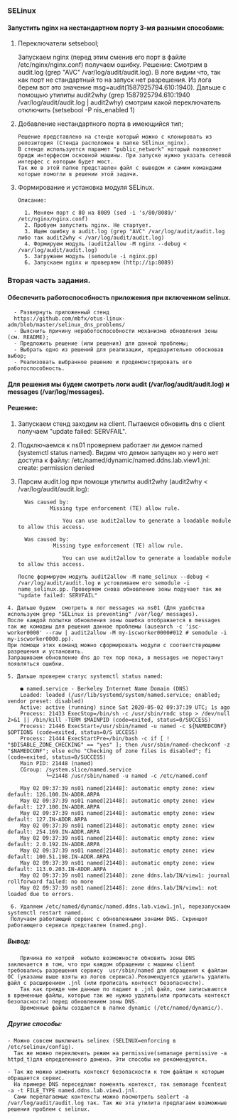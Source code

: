 ### SELinux 

#### Запустить nginx на нестандартном порту 3-мя разными способами:

1. Переключатели setsebool; 
	
	  Запускаем nginx (перед этим сменив его порт в файле /etc/nginx/nginx.conf) получаем ошибку.
	  Решение:
	  Смотрим в audit.log (grep "AVC" /var/log/audit/audit.log). В логе видим что, так как порт не стандартный то на запуск нет разрешения. Из лога берем вот это значение msg=audit(1587925794.610:1940).
	  Дальше с помощью утилиты audit2why (grep 1587925794.610:1940 /var/log/audit/audit.log | audit2why) смотрим какой переключатель отключить (setsebool -P nis_enabled 1) 

2. Добавление нестандартного порта в имеющийся тип;  
	   
	   Решение представлено на стенде который можно с клонировать из репозитория (Стенда расположен в папке SElinux_nginx). 
	   В стенде используется парамет "public_network" который позволяет бридж интерфесом основной машины. При запуске нужно указать сетевой интерфес с которым будет мост. 
	   Так же в этой папке представлен файл с выводом и самим командами которые помогли в решении этой задачи.

3. Формирование и установка модуля SELinux.

	   Описание:

	     1. Меняем порт с 80 на 8089 (sed -i 's/80/8089/' /etc/nginx/nginx.conf)
	     2. Пробуем запустить nginx. Не стартует.
	     3. Ищем ошибку в audit.log (grep "AVC" /var/log/audit/audit.log либо так audit2why < /var/log/audit/audit.log)
	     4. Формируем модуль (audit2allow -M nginx --debug < /var/log/audit/audit.log)
	     5. Загружаем модуль (semodule -i nginx.pp)
	     6. Запускаем nginx и проверяем (http://ip:8089) 

 
### Вторая часть задания.

#### Обеспечить работоспособность приложения при включенном selinux.
	  - Развернуть приложенный стенд
	  https://github.com/mbfx/otus-linux-adm/blob/master/selinux_dns_problems/
	  - Выяснить причину неработоспособности механизма обновления зоны (см. README);
	  - Предложить решение (или решения) для данной проблемы;
	  - Выбрать одно из решений для реализации, предварительно обосновав выбор;
	  - Реализовать выбранное решение и продемонстрировать его работоспособность.

#### Для решения мы будем смотреть логи audit (/var/log/audit/audit.log) и messages (/var/log/messages).	
#### Решение: 
     
   1. Запускаем стенд заходим на client. Пытаемся обновить dns c client получаем "update failed: SERVFAIL". 
   2. Подключаемся к ns01 проверяем работает ли демон named (systemctl status named).
      	 Видим что демон запущен но у него нет доступа к файлу:
      	 /etc/named/dynamic/named.ddns.lab.view1.jnl: create: permission denied
   3. Парсим audit.log при помощи утилиты audit2why (audit2why < /var/log/audit/audit.log):
	  	 
			Was caused by:
					Мissing type enforcement (TE) allow rule.

						You can use audit2allow to generate a loadable module to allow this access.

			Was caused by:
					 Missing type enforcement (TE) allow rule.

						You can use audit2allow to generate a loadable module to allow this access.

          После формируем модуль audit2allow -M name_selinux --debug < /var/log/audit/audit.log и устовливаем его semodule -i name_selinux.pp. Проверяем снова обновление зоны подучает так же "update failed: SERVFAIL"
       
    4. Дальше будем  смотреть в лог messages на ns01 (Для удобства используем grep "SELinux is preventing" /var/log/ messages). 
    После каждой попытки обновления зоны ошибка отображается в messages так же комодны для решения данное проблемы (ausearch -c 'isc-worker0000' --raw | audit2allow -M my-iscworker0000#012 # semodule -i my-iscworker0000.pp). 
    При помощи этих команд можно сформировать модули с соответствующими разрешения и установить. 
    Запрашиваем обновление dns до тех пор пока, в messages не перестанут появляться ошибки. 

    5. Дальше проверем статус systemctl status named:
       
        ● named.service - Berkeley Internet Name Domain (DNS)
        Loaded: loaded (/usr/lib/systemd/system/named.service; enabled; vendor preset: disabled)
        Active: active (running) since Sat 2020-05-02 09:37:39 UTC; 1s ago
        Process: 21433 ExecStop=/bin/sh -c /usr/sbin/rndc stop > /dev/null 2>&1 || /bin/kill -TERM $MAINPID (code=exited, status=0/SUCCESS)
        Process: 21446 ExecStart=/usr/sbin/named -u named -c ${NAMEDCONF} $OPTIONS (code=exited, status=0/S UCCESS)
        Process: 21444 ExecStartPre=/bin/bash -c if [ ! "$DISABLE_ZONE_CHECKING" == "yes" ]; then /usr/sbin/named-checkconf -z "$NAMEDCONF"; else echo "Checking of zone files is disabled"; fi (code=exited, status=0/SUCCESS)
        Main PID: 21448 (named)
        CGroup: /system.slice/named.service
                └─21448 /usr/sbin/named -u named -c /etc/named.conf

        May 02 09:37:39 ns01 named[21448]: automatic empty zone: view default: 126.100.IN-ADDR.ARPA
        May 02 09:37:39 ns01 named[21448]: automatic empty zone: view default: 127.100.IN-ADDR.ARPA
        May 02 09:37:39 ns01 named[21448]: automatic empty zone: view default: 127.IN-ADDR.ARPA 
        May 02 09:37:39 ns01 named[21448]: automatic empty zone: view default: 254.169.IN-ADDR.ARPA 
        May 02 09:37:39 ns01 named[21448]: automatic empty zone: view default: 2.0.192.IN-ADDR.ARPA
        May 02 09:37:39 ns01 named[21448]: automatic empty zone: view default: 100.51.198.IN-ADDR.ARPA
        May 02 09:37:39 ns01 named[21448]: automatic empty zone: view default: 113.0.203.IN-ADDR.ARPA
        May 02 09:37:39 ns01 named[21448]: zone ddns.lab/IN/view1: journal rollforward failed: no more
        May 02 09:37:39 ns01 named[21448]: zone ddns.lab/IN/view1: not loaded due to errors.
 
     6. Удаляем /etc/named/dynamic/named.ddns.lab.view1.jnl, перезапускаем systemctl restart named. 
     Получаем работающий сервис с обновленными зонами DNS. Скриншот работающего сервиса представлен (named.png).

##### Вывод:

		Причина по котрой  небыло возможности обновить зоны DNS заключается в том, что при каждом обращении с машины client требовались разрешения сервису  usr/sbin/named для обращения к файлам ОС (указаны выше взяты из логов сервиса).Рекомендуется удалить удалить файл с расширением .jnl (или прописать контекст безопасности).
		Так как прежде чем данные по падают в .jnl файл, они записываются в временные файлы, которые так же нужно удалить(или прописать контекст безопасности) перед обновлением зоны DNS.
		Временные файлы создаются в папке dynamic (/etc/named/dynamic/).



##### Другие способы:
	
	- Можно совсем выключить selinex (SELINUX=enforcing в /etc/selinux/config). 
	  Так же можно переключить режим на permissive(semanage permissive -a httpd_t)для определенного домена. Эти способы не рекомендуются.

	- Так же можно изменить контекст безопасности к тем файлам к которым обращается сервис. 
	  На примере DNS переседлают поменять контекст, так semanage fcontext -a -t FILE_TYPE named.ddns.lab.view1.jnl.
      Сами перелагаемые контексты можно посмотреть sealert -a /var/log/audit/audit.log так. Так же эта утилита предлагаем возможные решения проблем с selinux.
      







